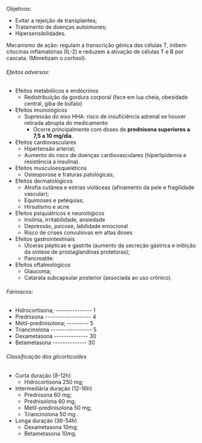 Objetivos:
- Evitar a rejeição de transplantes;
- Tratamento de doenças autoimunes;
- Hipersensibilidades.

Mecanismo de ação: regulam a transcrição gênica das células T, inibem citocinas inflamatórias (IL-2) e reduzem a ativação de células T e B por cascata. (Mimetizam o cortisol).

###### Efeitos adversos:
- Efeitos metabólicos e endócrinos
	- Redistribuição da gordura corporal (face em lua cheia, obesidade central, giba de búfalo)
- Efeitos imunológicos
	- Supressão do eixo HHA: risco de insuficiência adrenal se houver retirada abrupta do medicamento
		- Ocorre principalmente com doses de **prednisona superiores a 7,5 a 10 mg/dia**.
- Efeitos cardiovasculares
	- Hipertensão arterial;
	- Aumento do risco de doenças cardiovasculares (hiperlipidemia e resistência à insulina).
- Efeitos musculoesqueléticos
	- Osteoporose e fraturas patológicas;
- Efeitos dermatológicos
	- Atrofia cutânea e estrias violáceas (afinamento da pele e fragilidade vascular);
	- Equimoses e petéquias;
	- Hirsutismo e acne
- Efeitos psiquiátricos e neurológicos
	- Insônia, irritabilidade, ansiedade
	- Depressão, psicose, labilidade emocional
	- Risco de crises convulsivas em altas doses
- Efeitos gastrointestinais
	- Úlceras pépticas e gastrite (aumento da secreção gástrica e inibição da síntese de prostaglandinas protetoras);
	- Pancreatite.
- Efeitos oftalmológicos
	- Glaucoma;
	- Catarata subcapsular posterior (associada ao uso crônico).
###### Fármacos:
- Hidrocortisona; --------------- 1
- Prednisona  ------------------- 4
- Metil-predinisolona; --------- 5
- Triancinolona ----------------- 5
- Dexametasona -------------- 30
- Betametasona -------------- 30

###### Classificação dos glicorticoides 
- Curta duração (8-12h)
	- Hidrocortisona  250 mg;
- Intermediária duração (12-16h)
	- Prednisona 60 mg; 
	- Prednisolona 60 mg; 
	- Metil-predinisolona 50 mg;
	- Triancinolona 50 mg . 
- Longa duração (36-54h)
	- Dexametasona 10mg;
	- Betametasona 10mg.
